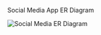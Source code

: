 Social Media App
ER Diagram

![Social Media ER Diagram](https://user-images.githubusercontent.com/103069580/173482981-e1657c3c-6db5-4ce2-83f6-f8738055d2ff.png)
